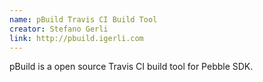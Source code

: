 ```yaml
---
name: pBuild Travis CI Build Tool
creator: Stefano Gerli
link: http://pbuild.igerli.com
---
```

pBuild is a open source Travis CI build tool for Pebble SDK.